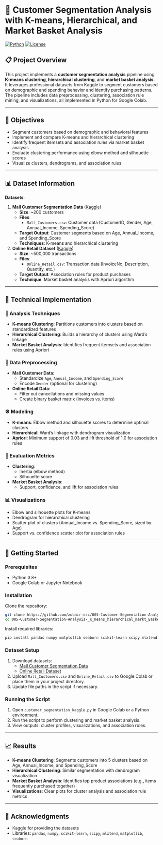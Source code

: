 # 🧠 Customer Segmentation Analysis with K-means, Hierarchical, and Market Basket Analysis

[![Python](https://img.shields.io/badge/Python-3.8%2B-blue)](https://www.python.org/)
[![License](https://img.shields.io/badge/License-MIT-green)](LICENSE)

## 📋 Project Overview
This project implements a **customer segmentation analysis** pipeline using **K-means clustering**, **hierarchical clustering**, and **market basket analysis**. It leverages professional datasets from Kaggle to segment customers based on demographic and spending behavior and identify purchasing patterns. The pipeline includes data preprocessing, clustering, association rule mining, and visualizations, all implemented in Python for Google Colab.

---

## 🎯 Objectives
- Segment customers based on demographic and behavioral features
- Implement and compare K-means and hierarchical clustering
- Identify frequent itemsets and association rules via market basket analysis
- Evaluate clustering performance using elbow method and silhouette scores
- Visualize clusters, dendrograms, and association rules

---

## 📊 Dataset Information
**Datasets**:
1. **Mall Customer Segmentation Data** ([Kaggle](https://www.kaggle.com/datasets/vjchoudhary7/customer-segmentation-tutorial-in-python))
   - **Size**: ~200 customers
   - **Files**:
     - `Mall_Customers.csv`: Customer data (CustomerID, Gender, Age, Annual_Income, Spending_Score)
   - **Target Output**: Customer segments based on Age, Annual_Income, and Spending_Score
   - **Techniques**: K-means and hierarchical clustering
2. **Online Retail Dataset** ([Kaggle](https://www.kaggle.com/datasets/carrie1/ecommercedata))
   - **Size**: ~500,000 transactions
   - **Files**:
     - `Online_Retail.csv`: Transaction data (InvoiceNo, Description, Quantity, etc.)
   - **Target Output**: Association rules for product purchases
   - **Technique**: Market basket analysis with Apriori algorithm

---

## 🔧 Technical Implementation

### 📌 Analysis Techniques
- **K-means Clustering**: Partitions customers into clusters based on standardized features
- **Hierarchical Clustering**: Builds a hierarchy of clusters using Ward’s linkage
- **Market Basket Analysis**: Identifies frequent itemsets and association rules using Apriori

### 🧹 Data Preprocessing
- **Mall Customer Data**:
  - Standardize `Age`, `Annual_Income`, and `Spending_Score`
  - Encode `Gender` (optional for clustering)
- **Online Retail Data**:
  - Filter out cancellations and missing values
  - Create binary basket matrix (invoices vs. items)

### ⚙️ Modeling
- **K-means**: Elbow method and silhouette scores to determine optimal clusters
- **Hierarchical**: Ward’s linkage with dendrogram visualization
- **Apriori**: Minimum support of 0.03 and lift threshold of 1.0 for association rules

### 📏 Evaluation Metrics
- **Clustering**:
  - Inertia (elbow method)
  - Silhouette score
- **Market Basket Analysis**:
  - Support, confidence, and lift for association rules

### 📊 Visualizations
- Elbow and silhouette plots for K-means
- Dendrogram for hierarchical clustering
- Scatter plot of clusters (Annual_Income vs. Spending_Score, sized by Age)
- Support vs. confidence scatter plot for association rules

---

## 🚀 Getting Started

### Prerequisites
- Python 3.8+
- Google Colab or Jupyter Notebook

### Installation
Clone the repository:
```bash
git clone https://github.com/zubair-csc/005-Customer-Segmentation-Analysis-_K_means_hierarchical_markt_Basket.git
cd 005-Customer-Segmentation-Analysis-_K_means_hierarchical_markt_Basket
```

Install required libraries:
```bash
pip install pandas numpy matplotlib seaborn scikit-learn scipy mlxtend
```

### Dataset Setup
1. Download datasets:
   - [Mall Customer Segmentation Data](https://www.kaggle.com/datasets/vjchoudhary7/customer-segmentation-tutorial-in-python)
   - [Online Retail Dataset](https://www.kaggle.com/datasets/carrie1/ecommercedata)
2. Upload `Mall_Customers.csv` and `Online_Retail.csv` to Google Colab or place them in your project directory.
3. Update file paths in the script if necessary.

### Running the Script
1. Open `customer_segmentation_kaggle.py` in Google Colab or a Python environment.
2. Run the script to perform clustering and market basket analysis.
3. View outputs: cluster profiles, visualizations, and association rules.

---

## 📈 Results
- **K-means Clustering**: Segments customers into 5 clusters based on Age, Annual_Income, and Spending_Score
- **Hierarchical Clustering**: Similar segmentation with dendrogram visualization
- **Market Basket Analysis**: Identifies top product associations (e.g., items frequently purchased together)
- **Visualizations**: Clear plots for cluster analysis and association rule metrics

---

## 🙌 Acknowledgments
- Kaggle for providing the datasets
- Libraries: `pandas`, `numpy`, `scikit-learn`, `scipy`, `mlxtend`, `matplotlib`, `seaborn`

